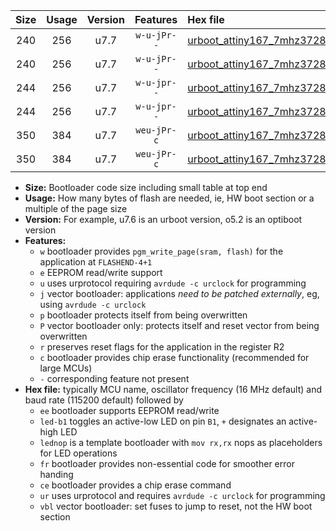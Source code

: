 |Size|Usage|Version|Features|Hex file|
|:-:|:-:|:-:|:-:|:--|
|240|256|u7.7|`w-u-jPr--`|[urboot_attiny167_7mhz3728_57600bps_led+b1_ur_vbl.hex](https://raw.githubusercontent.com/stefanrueger/urboot.hex/main/mcus/attiny167/fcpu_7mhz3728/57600_bps/urboot_attiny167_7mhz3728_57600bps_led+b1_ur_vbl.hex)|
|240|256|u7.7|`w-u-jPr--`|[urboot_attiny167_7mhz3728_57600bps_lednop_ur_vbl.hex](https://raw.githubusercontent.com/stefanrueger/urboot.hex/main/mcus/attiny167/fcpu_7mhz3728/57600_bps/urboot_attiny167_7mhz3728_57600bps_lednop_ur_vbl.hex)|
|244|256|u7.7|`w-u-jpr--`|[urboot_attiny167_7mhz3728_57600bps_led+b1_fr_ur_vbl.hex](https://raw.githubusercontent.com/stefanrueger/urboot.hex/main/mcus/attiny167/fcpu_7mhz3728/57600_bps/urboot_attiny167_7mhz3728_57600bps_led+b1_fr_ur_vbl.hex)|
|244|256|u7.7|`w-u-jpr--`|[urboot_attiny167_7mhz3728_57600bps_lednop_fr_ur_vbl.hex](https://raw.githubusercontent.com/stefanrueger/urboot.hex/main/mcus/attiny167/fcpu_7mhz3728/57600_bps/urboot_attiny167_7mhz3728_57600bps_lednop_fr_ur_vbl.hex)|
|350|384|u7.7|`weu-jPr-c`|[urboot_attiny167_7mhz3728_57600bps_ee_led+b1_fr_ce_ur_vbl.hex](https://raw.githubusercontent.com/stefanrueger/urboot.hex/main/mcus/attiny167/fcpu_7mhz3728/57600_bps/urboot_attiny167_7mhz3728_57600bps_ee_led+b1_fr_ce_ur_vbl.hex)|
|350|384|u7.7|`weu-jPr-c`|[urboot_attiny167_7mhz3728_57600bps_ee_lednop_fr_ce_ur_vbl.hex](https://raw.githubusercontent.com/stefanrueger/urboot.hex/main/mcus/attiny167/fcpu_7mhz3728/57600_bps/urboot_attiny167_7mhz3728_57600bps_ee_lednop_fr_ce_ur_vbl.hex)|

- **Size:** Bootloader code size including small table at top end
- **Usage:** How many bytes of flash are needed, ie, HW boot section or a multiple of the page size
- **Version:** For example, u7.6 is an urboot version, o5.2 is an optiboot version
- **Features:**
  + `w` bootloader provides `pgm_write_page(sram, flash)` for the application at `FLASHEND-4+1`
  + `e` EEPROM read/write support
  + `u` uses urprotocol requiring `avrdude -c urclock` for programming
  + `j` vector bootloader: applications *need to be patched externally*, eg, using `avrdude -c urclock`
  + `p` bootloader protects itself from being overwritten
  + `P` vector bootloader only: protects itself and reset vector from being overwritten
  + `r` preserves reset flags for the application in the register R2
  + `c` bootloader provides chip erase functionality (recommended for large MCUs)
  + `-` corresponding feature not present
- **Hex file:** typically MCU name, oscillator frequency (16 MHz default) and baud rate (115200 default) followed by
  + `ee` bootloader supports EEPROM read/write
  + `led-b1` toggles an active-low LED on pin `B1`, `+` designates an active-high LED
  + `lednop` is a template bootloader with `mov rx,rx` nops as placeholders for LED operations
  + `fr` bootloader provides non-essential code for smoother error handing
  + `ce` bootloader provides a chip erase command
  + `ur` uses urprotocol and requires `avrdude -c urclock` for programming
  + `vbl` vector bootloader: set fuses to jump to reset, not the HW boot section
